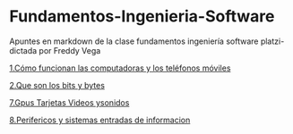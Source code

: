 # Fundamentos-Ingenieria-Software
Apuntes en markdown de la clase fundamentos ingeniería software platzi-dictada por Freddy Vega

[1.Cómo funcionan las computadoras y los teléfonos móviles](https://github.com/lcarloszapatag/Fundamentos-Ingenieria-Software/blob/main/Como-Funcionan-computadores-moviles.md)

[2.Que son los bits y bytes](https://github.com/lcarloszapatag/Fundamentos-Ingenieria-Software/blob/main/Qu%C3%A9-son-Bits-%20y-Bytes.md)

[7.Gpus Tarjetas Videos ysonidos](https://github.com/lcarloszapatag/Fundamentos-Ingenieria-Software/blob/main/Gpus-Tarjetas-Video-Sonido.md)

[8.Perifericos y sistemas entradas de informacion](https://github.com/lcarloszapatag/Fundamentos-Ingenieria-Software/blob/main/Perif%C3%A9ricos-y-sistemas-de-entrada-de-informaci%C3%B3n.md)

